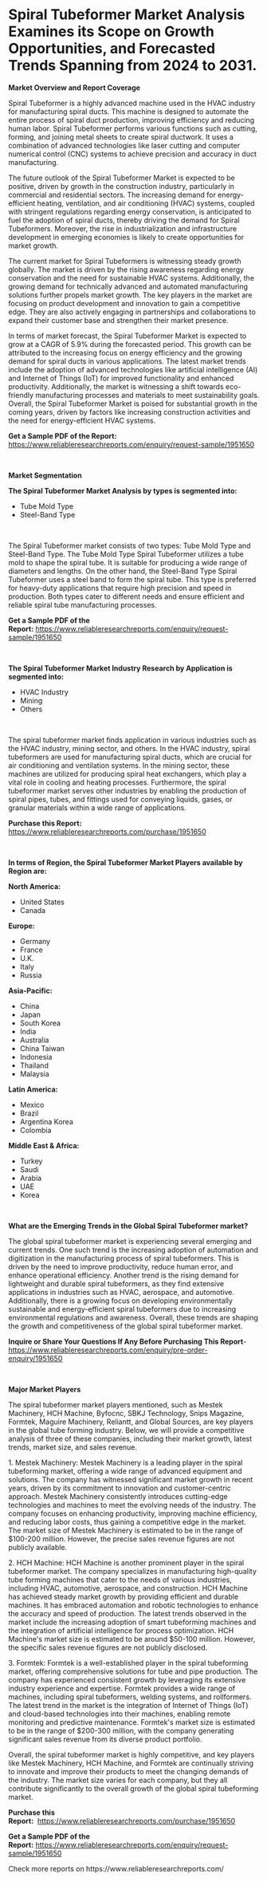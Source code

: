 <p><h1>Spiral Tubeformer Market Analysis Examines its Scope on Growth Opportunities, and Forecasted Trends Spanning from 2024 to 2031.</h1></p><p><strong>Market Overview and Report Coverage</strong></p>
<p><p>Spiral Tubeformer is a highly advanced machine used in the HVAC industry for manufacturing spiral ducts. This machine is designed to automate the entire process of spiral duct production, improving efficiency and reducing human labor. Spiral Tubeformer performs various functions such as cutting, forming, and joining metal sheets to create spiral ductwork. It uses a combination of advanced technologies like laser cutting and computer numerical control (CNC) systems to achieve precision and accuracy in duct manufacturing.</p><p>The future outlook of the Spiral Tubeformer Market is expected to be positive, driven by growth in the construction industry, particularly in commercial and residential sectors. The increasing demand for energy-efficient heating, ventilation, and air conditioning (HVAC) systems, coupled with stringent regulations regarding energy conservation, is anticipated to fuel the adoption of spiral ducts, thereby driving the demand for Spiral Tubeformers. Moreover, the rise in industrialization and infrastructure development in emerging economies is likely to create opportunities for market growth.</p><p>The current market for Spiral Tubeformers is witnessing steady growth globally. The market is driven by the rising awareness regarding energy conservation and the need for sustainable HVAC systems. Additionally, the growing demand for technically advanced and automated manufacturing solutions further propels market growth. The key players in the market are focusing on product development and innovation to gain a competitive edge. They are also actively engaging in partnerships and collaborations to expand their customer base and strengthen their market presence.</p><p>In terms of market forecast, the Spiral Tubeformer Market is expected to grow at a CAGR of 5.9% during the forecasted period. This growth can be attributed to the increasing focus on energy efficiency and the growing demand for spiral ducts in various applications. The latest market trends include the adoption of advanced technologies like artificial intelligence (AI) and Internet of Things (IoT) for improved functionality and enhanced productivity. Additionally, the market is witnessing a shift towards eco-friendly manufacturing processes and materials to meet sustainability goals. Overall, the Spiral Tubeformer Market is poised for substantial growth in the coming years, driven by factors like increasing construction activities and the need for energy-efficient HVAC systems.</p></p>
<p><strong>Get a Sample PDF of the Report:</strong> <a href="https://www.reliableresearchreports.com/enquiry/request-sample/1951650">https://www.reliableresearchreports.com/enquiry/request-sample/1951650</a></p>
<p>&nbsp;</p>
<p><strong>Market Segmentation</strong></p>
<p><strong>The Spiral Tubeformer Market Analysis by types is segmented into:</strong></p>
<p><ul><li>Tube Mold Type</li><li>Steel-Band Type</li></ul></p>
<p>&nbsp;</p>
<p><p>The Spiral Tubeformer market consists of two types: Tube Mold Type and Steel-Band Type. The Tube Mold Type Spiral Tubeformer utilizes a tube mold to shape the spiral tube. It is suitable for producing a wide range of diameters and lengths. On the other hand, the Steel-Band Type Spiral Tubeformer uses a steel band to form the spiral tube. This type is preferred for heavy-duty applications that require high precision and speed in production. Both types cater to different needs and ensure efficient and reliable spiral tube manufacturing processes.</p></p>
<p><strong>Get a Sample PDF of the Report:</strong>&nbsp;<a href="https://www.reliableresearchreports.com/enquiry/request-sample/1951650">https://www.reliableresearchreports.com/enquiry/request-sample/1951650</a></p>
<p>&nbsp;</p>
<p><strong>The Spiral Tubeformer Market Industry Research by Application is segmented into:</strong></p>
<p><ul><li>HVAC Industry</li><li>Mining</li><li>Others</li></ul></p>
<p>&nbsp;</p>
<p><p>The spiral tubeformer market finds application in various industries such as the HVAC industry, mining sector, and others. In the HVAC industry, spiral tubeformers are used for manufacturing spiral ducts, which are crucial for air conditioning and ventilation systems. In the mining sector, these machines are utilized for producing spiral heat exchangers, which play a vital role in cooling and heating processes. Furthermore, the spiral tubeformer market serves other industries by enabling the production of spiral pipes, tubes, and fittings used for conveying liquids, gases, or granular materials within a wide range of applications.</p></p>
<p><strong>Purchase this Report:</strong>&nbsp; <a href="https://www.reliableresearchreports.com/purchase/1951650">https://www.reliableresearchreports.com/purchase/1951650</a></p>
<p>&nbsp;</p>
<p><strong>In terms of Region, the Spiral Tubeformer Market Players available by Region are:</strong></p>
<p>
    <p> <strong> North America: </strong>
        <ul>
            <li>United States</li>
            <li>Canada</li>
        </ul>
        </p> 
    <p> <strong> Europe: </strong>
        <ul>
            <li>Germany</li>
            <li>France</li>
            <li>U.K.</li>
            <li>Italy</li>
            <li>Russia</li>
        </ul>
        </p> 
    <p> <strong> Asia-Pacific: </strong>
        <ul>
            <li>China</li>
            <li>Japan</li>
            <li>South Korea</li>
            <li>India</li>
            <li>Australia</li>
            <li>China Taiwan</li>
            <li>Indonesia</li>
            <li>Thailand</li>
            <li>Malaysia</li>
        </ul>
        </p> 
    <p> <strong> Latin America: </strong>
        <ul>
            <li>Mexico</li>
            <li>Brazil</li>
            <li>Argentina Korea</li>
            <li>Colombia</li>
        </ul>
        </p> 
    <p> <strong> Middle East & Africa: </strong>
        <ul>
            <li>Turkey</li>
            <li>Saudi</li>
            <li>Arabia</li>
            <li>UAE</li>
            <li>Korea</li>
        </ul>
    </p>
    </p>
<p>&nbsp;</p>
<p><strong>What are the Emerging Trends in the Global Spiral Tubeformer market?</strong></p>
<p><p>The global spiral tubeformer market is experiencing several emerging and current trends. One such trend is the increasing adoption of automation and digitization in the manufacturing process of spiral tubeformers. This is driven by the need to improve productivity, reduce human error, and enhance operational efficiency. Another trend is the rising demand for lightweight and durable spiral tubeformers, as they find extensive applications in industries such as HVAC, aerospace, and automotive. Additionally, there is a growing focus on developing environmentally sustainable and energy-efficient spiral tubeformers due to increasing environmental regulations and awareness. Overall, these trends are shaping the growth and competitiveness of the global spiral tubeformer market.</p></p>
<p><strong>Inquire or Share Your Questions If Any Before Purchasing This Report</strong>- <a href="https://www.reliableresearchreports.com/enquiry/pre-order-enquiry/1951650">https://www.reliableresearchreports.com/enquiry/pre-order-enquiry/1951650</a></p>
<p>&nbsp;</p>
<p><strong>Major Market Players</strong></p>
<p><p>The spiral tubeformer market players mentioned, such as Mestek Machinery, HCH Machine, Byfocnc, SBKJ Technology, Snips Magazine, Formtek, Maguire Machinery, Reliantt, and Global Sources, are key players in the global tube forming industry. Below, we will provide a competitive analysis of three of these companies, including their market growth, latest trends, market size, and sales revenue.</p><p>1. Mestek Machinery: Mestek Machinery is a leading player in the spiral tubeforming market, offering a wide range of advanced equipment and solutions. The company has witnessed significant market growth in recent years, driven by its commitment to innovation and customer-centric approach. Mestek Machinery consistently introduces cutting-edge technologies and machines to meet the evolving needs of the industry. The company focuses on enhancing productivity, improving machine efficiency, and reducing labor costs, thus gaining a competitive edge in the market. The market size of Mestek Machinery is estimated to be in the range of $100-200 million. However, the precise sales revenue figures are not publicly available.</p><p>2. HCH Machine: HCH Machine is another prominent player in the spiral tubeformer market. The company specializes in manufacturing high-quality tube forming machines that cater to the needs of various industries, including HVAC, automotive, aerospace, and construction. HCH Machine has achieved steady market growth by providing efficient and durable machines. It has embraced automation and robotic technologies to enhance the accuracy and speed of production. The latest trends observed in the market include the increasing adoption of smart tubeforming machines and the integration of artificial intelligence for process optimization. HCH Machine's market size is estimated to be around $50-100 million. However, the specific sales revenue figures are not publicly disclosed.</p><p>3. Formtek: Formtek is a well-established player in the spiral tubeforming market, offering comprehensive solutions for tube and pipe production. The company has experienced consistent growth by leveraging its extensive industry experience and expertise. Formtek provides a wide range of machines, including spiral tubeformers, welding systems, and rollformers. The latest trend in the market is the integration of Internet of Things (IoT) and cloud-based technologies into their machines, enabling remote monitoring and predictive maintenance. Formtek's market size is estimated to be in the range of $200-300 million, with the company generating significant sales revenue from its diverse product portfolio.</p><p>Overall, the spiral tubeformer market is highly competitive, and key players like Mestek Machinery, HCH Machine, and Formtek are continually striving to innovate and improve their products to meet the changing demands of the industry. The market size varies for each company, but they all contribute significantly to the overall growth of the global spiral tubeforming market.</p></p>
<p><strong>Purchase this Report:</strong>&nbsp;&nbsp;<a href="https://www.reliableresearchreports.com/purchase/1951650">https://www.reliableresearchreports.com/purchase/1951650</a></p>
<p></p>
<p><strong>Get a Sample PDF of the Report:</strong>&nbsp;<a href="https://www.reliableresearchreports.com/enquiry/request-sample/1951650">https://www.reliableresearchreports.com/enquiry/request-sample/1951650</a></p>
<p>Check more reports on https://www.reliableresearchreports.com/</p>